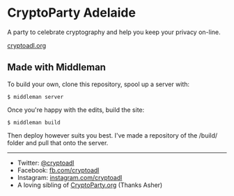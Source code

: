 CryptoParty Adelaide
====================

A party to celebrate cryptography and help you keep your privacy on-line.

[cryptoadl.org](https://cryptoadl.org)

Made with Middleman
-------------------

To build your own, clone this repository, spool up a server with:

<code>$ middleman server</code>

Once you're happy with the edits, build the site:

<code>$ middleman build</code>

Then deploy however suits you best. I've made a repository of the /build/ folder and pull that onto the server.

---

* Twitter: [@cryptoadl](https://twitter.com/cryptoadl)
* Facebook: [fb.com/cryptoadl](https://fb.com/cryptoadl)
* Instagram: [instagram.com/cryptoadl](https://instagram.com/cryptoadl)
* A loving sibling of [CryptoParty.org](https://cryptoparty.org) (Thanks Asher)
